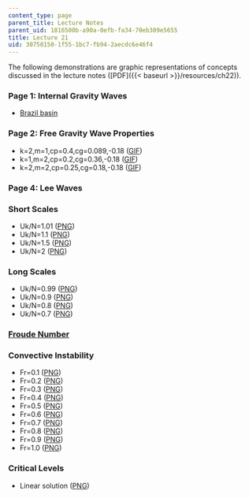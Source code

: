```yaml
---
content_type: page
parent_title: Lecture Notes
parent_uid: 1816500b-a90a-0efb-fa34-70eb309e5655
title: Lecture 21
uid: 30750150-1f55-1bc7-fb94-2aecdc6e46f4
---
```


The following demonstrations are graphic representations of concepts discussed in the lecture notes ([PDF]({{< baseurl >}}/resources/ch22)).

### Page 1: Internal Gravity Waves

*   [Brazil basin](http://www.sciencemag.org/cgi/content/full/276/5309/93/F2)

### Page 2: Free Gravity Wave Properties

*   k=2,m=1,cp=0.4,cg=0.089,-0.18 ([GIF](/ans7870/12/12.820/s07/lecturenotes/demos/igw2.gif))
*   k=1,m=2,cp=0.2,cg=0.36,-0.18 ([GIF](/ans7870/12/12.820/s07/lecturenotes/demos/igw3.gif))
*   k=2,m=2,cp=0.25,cg=0.18,-0.18 ([GIF](/ans7870/12/12.820/s07/lecturenotes/demos/igw1.gif))

### Page 4: Lee Waves

### Short Scales

*   Uk/N=1.01 ([PNG](/ans7870/12/12.820/s07/lecturenotes/demos/igwtop1.png))
*   Uk/N=1.1 ([PNG](/ans7870/12/12.820/s07/lecturenotes/demos/igwtop2.png))
*   Uk/N=1.5 ([PNG](/ans7870/12/12.820/s07/lecturenotes/demos/igwtop3.png))
*   Uk/N=2 ([PNG](/ans7870/12/12.820/s07/lecturenotes/demos/igwtop4.png))

### Long Scales

*   Uk/N=0.99 ([PNG](/ans7870/12/12.820/s07/lecturenotes/demos/igwtop5.png))
*   Uk/N=0.9 ([PNG](/ans7870/12/12.820/s07/lecturenotes/demos/igwtop6.png))
*   Uk/N=0.8 ([PNG](/ans7870/12/12.820/s07/lecturenotes/demos/igwtop7.png))
*   Uk/N=0.7 ([PNG](/ans7870/12/12.820/s07/lecturenotes/demos/igwtop8.png))

### [Froude Number](http://en.wikipedia.org/wiki/Froude_number)

### Convective Instability

*   Fr=0.1 ([PNG](/ans7870/12/12.820/s07/lecturenotes/demos/Fr_0.1.png))
*   Fr=0.2 ([PNG](/ans7870/12/12.820/s07/lecturenotes/demos/Fr_0.2.png))
*   Fr=0.3 ([PNG](/ans7870/12/12.820/s07/lecturenotes/demos/Fr_0.3.png))
*   Fr=0.4 ([PNG](/ans7870/12/12.820/s07/lecturenotes/demos/Fr_0.4.png))
*   Fr=0.5 ([PNG](/ans7870/12/12.820/s07/lecturenotes/demos/Fr_0.5.png))
*   Fr=0.6 ([PNG](/ans7870/12/12.820/s07/lecturenotes/demos/Fr_0.6.png))
*   Fr=0.7 ([PNG](/ans7870/12/12.820/s07/lecturenotes/demos/Fr_0.7.png))
*   Fr=0.8 ([PNG](/ans7870/12/12.820/s07/lecturenotes/demos/Fr_0.8.png))
*   Fr=0.9 ([PNG](/ans7870/12/12.820/s07/lecturenotes/demos/Fr_0.9.png))
*   Fr=1.0 ([PNG](/ans7870/12/12.820/s07/lecturenotes/demos/Fr_1.png))

### Critical Levels

*   Linear solution ([PNG](/ans7870/12/12.820/s07/lecturenotes/demos/Critical.png))